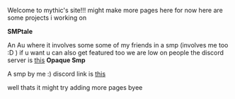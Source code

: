 Welcome to mythic's site!!!
might make more pages here for now here are some projects i working on 

<b>SMPtale</b>

An Au where it involves some some of my friends in a smp (involves me too :D ) if u want u can also get 
featured too we are low on people the discord server is <a href="https://discord.gg/E2DJ5YcPky
">this</a>
<b>Opaque Smp</b>

A smp by me :) discord link is <a href="https://discord.gg/CZ6NtHb3s7">this</a> 
  
well thats it might try adding more pages byee
